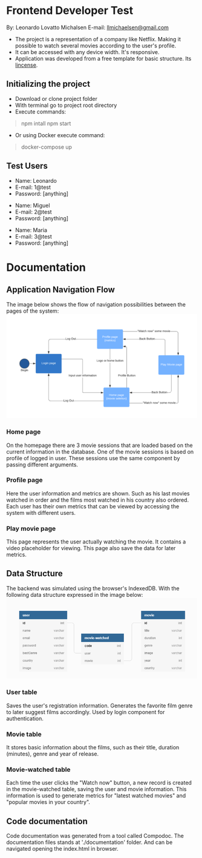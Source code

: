 # Frontend Developer Test
By: Leonardo Lovatto Michalsen
E-mail: llmichaelsen@gmail.com

-  The project is a representation of a company like Netflix. Making it possible to watch several movies according to the user's profile.
- It can be accessed with any device width. It's responsive.
-  Application was developed from a free template for basic structure. Its [lincense](https://github.com/llmichaelsen/ilegraflix/blob/master/LICENSE.md).

## Initializing the project
- Download or clone project folder
- With terminal go to project root directory
- Execute commands: 
> npm intall
> npm start
- Or using Docker execute command:
> docker-compose up

## Test Users

- Name: Leonardo
- E-mail: 1@test
- Password: [anything]
> 
- Name: Miguel
- E-mail: 2@test
- Password: [anything]
> 
- Name: Maria
- E-mail: 3@test
- Password: [anything]

# Documentation 
## Application Navigation Flow

The image below shows the flow of navigation possibilities between the pages of the system:
![alt text](https://raw.githubusercontent.com/llmichaelsen/ilegraflix/master/src/assets/img/site-diagram.png)
### Home page
On the homepage there are 3 movie sessions that are loaded based on the current information in the database.
One of the movie sessions is based on profile of logged in user.
These sessions use the same component by passing different arguments.

### Profile page
  
Here the user information and metrics are shown. Such as his last movies watched in order and the films most watched in his country also ordered. Each user has their own metrics that can be viewed by accessing the system with different users.

### Play movie page
  
This page represents the user actually watching the movie. It contains a video placeholder for viewing. This page also save the data for later metrics.

## Data Structure


The backend was simulated using the browser's IndexedDB. With the following data structure expressed in the image below:![alt text](https://raw.githubusercontent.com/llmichaelsen/ilegraflix/master/src/assets/img/diagram.png) 

### User table
Saves the user's registration information. Generates the favorite film genre to later suggest films accordingly. Used by login component for authentication.

### Movie table
 It stores basic information about the films, such as their title, duration (minutes), genre and year of release.

### Movie-watched table
Each time the user clicks the "Watch now" button, a new record is created in the movie-watched table, saving the user and movie information.
This information is used to generate metrics for "latest watched movies" and "popular movies in your country".


## Code documentation

Code documentation was generated from a tool called Compodoc.
The documentation files stands at './documentation' folder. And can be navigated opening the index.html in browser.